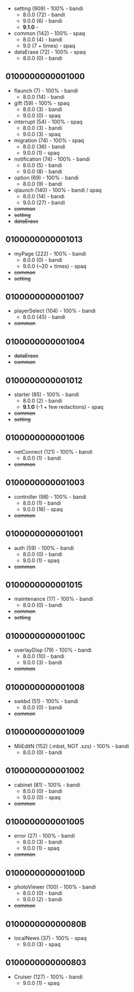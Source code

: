 * setting (909) - 100% - bandi
  * 8.0.0 (72) - bandi
  * 9.0.0 (6) - bandi
  * **9.1.0** -
* common (142) - 100% - spaq
  * 8.0.0 (4) - bandi
  * 9.0 (7 + times) - spaq
* dataErase (72) - 100% - spaq
  * 8.0.0 (0) - bandi

## 0100000000001000

* flaunch (7) - 100% - bandi
  * 8.0.0 (14) - bandi
* gift (59) - 100% - spaq
  * 8.0.0 (3) - bandi
  * 9.0.0 (0) - spaq
* interrupt (54) - 100% - spaq
  * 8.0.0 (3) - bandi
  * 9.0.0 (3) - spaq
* migration (74) - 100% - spaq
  * 8.0.0 (36) - bandi
  * 9.0.0 (1) - spaq
* notification (74) - 100% - bandi
  * 8.0.0 (5) - bandi
  * 9.0.0 (8) - bandi
* option (69) - 100% - bandi
  * 8.0.0 (9) - bandi
* qlaunch (140) - 100% - bandi / spaq
  * 8.0.0 (14) - bandi
  * 9.0.0 (27) - bandi
* ~~common~~
* ~~setting~~
* ~~dataErase~~

## 0100000000001013

* myPage (222) - 100% - bandi
  * 8.0.0 (0) - bandi
  * 9.0.0 (~20 + times) - spaq
* ~~common~~
* ~~setting~~

## 0100000000001007

* playerSelect (104) - 100% - bandi
  * 8.0.0 (45) - bandi
* ~~common~~

## 0100000000001004

* ~~dataErase~~
* ~~common~~

## 0100000000001012

* starter (85) - 100% - bandi
  * 8.0.0 (2) - bandi
  * **9.1.0** (-1 + few redactions) - spaq
* ~~common~~
* ~~setting~~

## 0100000000001006

* netConnect (121) - 100% - bandi
  * 8.0.0 (1) - bandi
* ~~common~~

## 0100000000001003

* controller (98) - 100% - bandi
  * 8.0.0 (1) - bandi
  * 9.0.0 (16) - spaq
* ~~common~~

## 0100000000001001

* auth (59) - 100% - bandi
  * 8.0.0 (0) - bandi
  * 9.0.0 (1) - spaq
* ~~common~~

## 0100000000001015

* maintenance (17) - 100% - bandi
  * 8.0.0 (0) - bandi
* ~~common~~
* ~~setting~~

## 010000000000100C

* overlayDisp (79) - 100% - bandi
  * 8.0.0 (10) - bandi
  * 9.0.0 (3) - bandi
* ~~common~~

## 0100000000001008

* swkbd (51) - 100% - bandi
  * 8.0.0 (0) - bandi
* ~~common~~

## 0100000000001009

* MiiEditN (152) (.mbst, NOT .szs) - 100% - bandi 
  * 8.0.0 (0) - bandi

## 0100000000001002

* cabinet (81) - 100% - bandi
  * 8.0.0 (0) - bandi
  * 9.0.0 (0) - spaq
* ~~common~~

## 0100000000001005
* error (27) - 100% - bandi
  * 8.0.0 (3) - bandi
  * 9.0.0 (1) - spaq
* ~~common~~

## 010000000000100D

* photoViewer (100) - 100% - bandi
  * 8.0.0 (0) - bandi
  * 9.0.0 (2) - bandi
* ~~common~~

## 010000000000080B

* localNews (37) - 100% - spaq
  * 9.0.0 (3) - spaq

## 0100000000000803

* Cruiser (127) - 100% - bandi
	* 9.0.0 (1) - spaq
